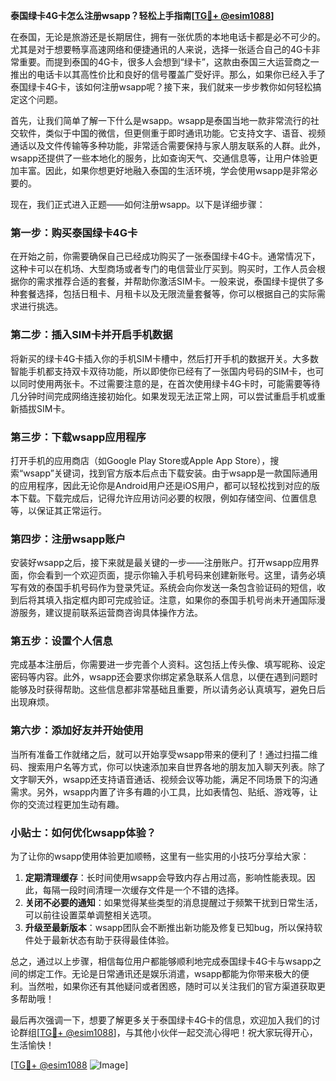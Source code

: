**泰国绿卡4G卡怎么注册wsapp？轻松上手指南[[TG💪+ @esim1088](https://t.me/s/esim1088)]**

在泰国，无论是旅游还是长期居住，拥有一张优质的本地电话卡都是必不可少的。尤其是对于想要畅享高速网络和便捷通讯的人来说，选择一张适合自己的4G卡非常重要。而提到泰国的4G卡，很多人会想到“绿卡”，这款由泰国三大运营商之一推出的电话卡以其高性价比和良好的信号覆盖广受好评。那么，如果你已经入手了泰国绿卡4G卡，该如何注册wsapp呢？接下来，我们就来一步步教你如何轻松搞定这个问题。

首先，让我们简单了解一下什么是wsapp。wsapp是泰国当地一款非常流行的社交软件，类似于中国的微信，但更侧重于即时通讯功能。它支持文字、语音、视频通话以及文件传输等多种功能，非常适合需要保持与家人朋友联系的人群。此外，wsapp还提供了一些本地化的服务，比如查询天气、交通信息等，让用户体验更加丰富。因此，如果你想更好地融入泰国的生活环境，学会使用wsapp是非常必要的。

现在，我们正式进入正题——如何注册wsapp。以下是详细步骤：

### **第一步：购买泰国绿卡4G卡**
在开始之前，你需要确保自己已经成功购买了一张泰国绿卡4G卡。通常情况下，这种卡可以在机场、大型商场或者专门的电信营业厅买到。购买时，工作人员会根据你的需求推荐合适的套餐，并帮助你激活SIM卡。一般来说，泰国绿卡提供了多种套餐选择，包括日租卡、月租卡以及无限流量套餐等，你可以根据自己的实际需求进行挑选。

### **第二步：插入SIM卡并开启手机数据**
将新买的绿卡4G卡插入你的手机SIM卡槽中，然后打开手机的数据开关。大多数智能手机都支持双卡双待功能，所以即使你已经有了一张国内号码的SIM卡，也可以同时使用两张卡。不过需要注意的是，在首次使用绿卡4G卡时，可能需要等待几分钟时间完成网络连接初始化。如果发现无法正常上网，可以尝试重启手机或重新插拔SIM卡。

### **第三步：下载wsapp应用程序**
打开手机的应用商店（如Google Play Store或Apple App Store），搜索“wsapp”关键词，找到官方版本后点击下载安装。由于wsapp是一款国际通用的应用程序，因此无论你是Android用户还是iOS用户，都可以轻松找到对应的版本下载。下载完成后，记得允许应用访问必要的权限，例如存储空间、位置信息等，以保证其正常运行。

### **第四步：注册wsapp账户**
安装好wsapp之后，接下来就是最关键的一步——注册账户。打开wsapp应用界面，你会看到一个欢迎页面，提示你输入手机号码来创建新账号。这里，请务必填写有效的泰国手机号码作为登录凭证。系统会向你发送一条包含验证码的短信，收到后将其填入指定框内即可完成验证。注意，如果你的泰国手机号尚未开通国际漫游服务，建议提前联系运营商咨询具体操作方法。

### **第五步：设置个人信息**
完成基本注册后，你需要进一步完善个人资料。这包括上传头像、填写昵称、设定密码等内容。此外，wsapp还会要求你绑定紧急联系人信息，以便在遇到问题时能够及时获得帮助。这些信息都非常基础且重要，所以请务必认真填写，避免日后出现麻烦。

### **第六步：添加好友并开始使用**
当所有准备工作就绪之后，就可以开始享受wsapp带来的便利了！通过扫描二维码、搜索用户名等方式，你可以快速添加来自世界各地的朋友加入聊天列表。除了文字聊天外，wsapp还支持语音通话、视频会议等功能，满足不同场景下的沟通需求。另外，wsapp内置了许多有趣的小工具，比如表情包、贴纸、游戏等，让你的交流过程更加生动有趣。

### **小贴士：如何优化wsapp体验？**
为了让你的wsapp使用体验更加顺畅，这里有一些实用的小技巧分享给大家：
1. **定期清理缓存**：长时间使用wsapp会导致内存占用过高，影响性能表现。因此，每隔一段时间清理一次缓存文件是一个不错的选择。
2. **关闭不必要的通知**：如果觉得某些类型的消息提醒过于频繁干扰到日常生活，可以前往设置菜单调整相关选项。
3. **升级至最新版本**：wsapp团队会不断推出新功能及修复已知bug，所以保持软件处于最新状态有助于获得最佳体验。

总之，通过以上步骤，相信每位用户都能够顺利地完成泰国绿卡4G卡与wsapp之间的绑定工作。无论是日常通讯还是娱乐消遣，wsapp都能为你带来极大的便利。当然啦，如果你还有其他疑问或者困惑，随时可以关注我们的官方渠道获取更多帮助哦！

最后再次强调一下，想要了解更多关于泰国绿卡4G卡的信息，欢迎加入我们的讨论群组[[TG💪+ @esim1088](https://t.me/s/esim1088)]，与其他小伙伴一起交流心得吧！祝大家玩得开心，生活愉快！

[[TG💪+ @esim1088](https://t.me/s/esim1088) ![Image](https://i.postimg.cc/4NQfJmqS/Snipaste-2025-05-13-00-14-12.png)]